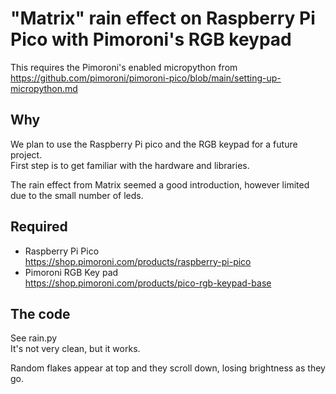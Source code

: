 # "Matrix" rain effect on Raspberry Pi Pico with Pimoroni's RGB keypad

This requires the Pimoroni's enabled micropython from https://github.com/pimoroni/pimoroni-pico/blob/main/setting-up-micropython.md


## Why

We plan to use the Raspberry Pi pico and the RGB keypad for a future project.  
First step is to get familiar with the hardware and libraries.

The rain effect from Matrix seemed a good introduction, however limited due to the small number of leds.

## Required

- Raspberry Pi Pico  
  https://shop.pimoroni.com/products/raspberry-pi-pico
- Pimoroni RGB Key pad  
  https://shop.pimoroni.com/products/pico-rgb-keypad-base

## The code 

See rain.py  
It's not very clean, but it works.

Random flakes appear at top and they scroll down, losing brightness as they go.
